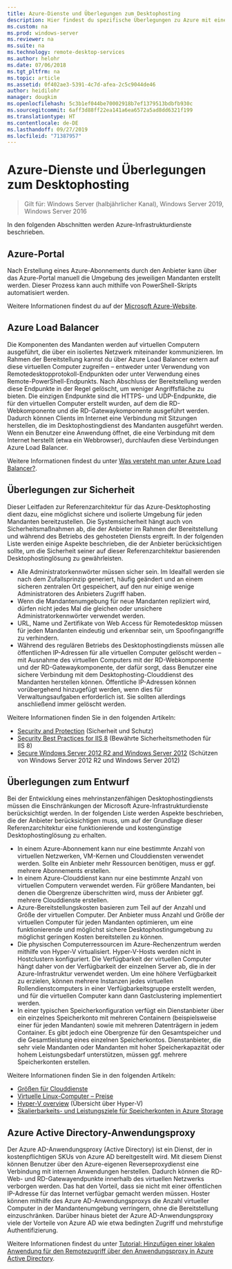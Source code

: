 ```yaml
---
title: Azure-Dienste und Überlegungen zum Desktophosting
description: Hier findest du spezifische Überlegungen zu Azure mit einer Remotedesktophosting-Lösung.
ms.custom: na
ms.prod: windows-server
ms.reviewer: na
ms.suite: na
ms.technology: remote-desktop-services
ms.author: helohr
ms.date: 07/06/2018
ms.tgt_pltfrm: na
ms.topic: article
ms.assetid: 0f402ae3-5391-4c7d-afea-2c5c9044de46
author: heidilohr
manager: dougkim
ms.openlocfilehash: 5c3b1ef044be70002918b7ef1379513bdbfb930c
ms.sourcegitcommit: 6aff3d88ff22ea141a6ea6572a5ad8dd6321f199
ms.translationtype: HT
ms.contentlocale: de-DE
ms.lasthandoff: 09/27/2019
ms.locfileid: "71387957"
---
```

# <a name="azure-services-and-considerations-for-desktop-hosting"></a>Azure-Dienste und Überlegungen zum Desktophosting

>Gilt für: Windows Server (halbjährlicher Kanal), Windows Server 2019, Windows Server 2016

In den folgenden Abschnitten werden Azure-Infrastrukturdienste beschrieben.
  
## <a name="azure-portal"></a>Azure-Portal

Nach Erstellung eines Azure-Abonnements durch den Anbieter kann über das Azure-Portal manuell die Umgebung des jeweiligen Mandanten erstellt werden. Dieser Prozess kann auch mithilfe von PowerShell-Skripts automatisiert werden.  

Weitere Informationen findest du auf der [Microsoft Azure-Website](https://www.azure.microsoft.com).
  
## <a name="azure-load-balancer"></a>Azure Load Balancer

Die Komponenten des Mandanten werden auf virtuellen Computern ausgeführt, die über ein isoliertes Netzwerk miteinander kommunizieren. Im Rahmen der Bereitstellung kannst du über Azure Load Balancer extern auf diese virtuellen Computer zugreifen – entweder unter Verwendung von Remotedesktopprotokoll-Endpunkten oder unter Verwendung eines Remote-PowerShell-Endpunkts. Nach Abschluss der Bereitstellung werden diese Endpunkte in der Regel gelöscht, um weniger Angriffsfläche zu bieten. Die einzigen Endpunkte sind die HTTPS- und UDP-Endpunkte, die für den virtuellen Computer erstellt wurden, auf dem die RD-Webkomponente und die RD-Gatewaykomponente ausgeführt werden. Dadurch können Clients im Internet eine Verbindung mit Sitzungen herstellen, die im Desktophostingdienst des Mandanten ausgeführt werden. Wenn ein Benutzer eine Anwendung öffnet, die eine Verbindung mit dem Internet herstellt (etwa ein Webbrowser), durchlaufen diese Verbindungen Azure Load Balancer.  
  
Weitere Informationen findest du unter [Was versteht man unter Azure Load Balancer?](https://azure.microsoft.com/documentation/articles/virtual-machines-linux-load-balance/).
  
## <a name="security-considerations"></a>Überlegungen zur Sicherheit

Dieser Leitfaden zur Referenzarchitektur für das Azure-Desktophosting dient dazu, eine möglichst sichere und isolierte Umgebung für jeden Mandanten bereitzustellen. Die Systemsicherheit hängt auch von Sicherheitsmaßnahmen ab, die der Anbieter im Rahmen der Bereitstellung und während des Betriebs des gehosteten Diensts ergreift. In der folgenden Liste werden einige Aspekte beschrieben, die der Anbieter berücksichtigen sollte, um die Sicherheit seiner auf dieser Referenzarchitektur basierenden Desktophostinglösung zu gewährleisten.

- Alle Administratorkennwörter müssen sicher sein. Im Idealfall werden sie nach dem Zufallsprinzip generiert, häufig geändert und an einem sicheren zentralen Ort gespeichert, auf den nur einige wenige Administratoren des Anbieters Zugriff haben.  
- Wenn die Mandantenumgebung für neue Mandanten repliziert wird, dürfen nicht jedes Mal die gleichen oder unsichere Administratorkennwörter verwendet werden.
- URL, Name und Zertifikate von Web Access für Remotedesktop müssen für jeden Mandanten eindeutig und erkennbar sein, um Spoofingangriffe zu verhindern.  
- Während des regulären Betriebs des Desktophostingdiensts müssen alle öffentlichen IP-Adressen für alle virtuellen Computer gelöscht werden – mit Ausnahme des virtuellen Computers mit der RD-Webkomponente und der RD-Gatewaykomponente, der dafür sorgt, dass Benutzer eine sichere Verbindung mit dem Desktophosting-Clouddienst des Mandanten herstellen können. Öffentliche IP-Adressen können vorübergehend hinzugefügt werden, wenn dies für Verwaltungsaufgaben erforderlich ist. Sie sollten allerdings anschließend immer gelöscht werden.  
  
Weitere Informationen finden Sie in den folgenden Artikeln:

- [Security and Protection](https://docs.microsoft.com/previous-versions/windows/it-pro/windows-server-2012-R2-and-2012/hh831778(v=ws.11)) (Sicherheit und Schutz)  
- [Security Best Practices for IIS 8](https://docs.microsoft.com/previous-versions/windows/it-pro/windows-server-2012-R2-and-2012/jj635855(v=ws.11)) (Bewährte Sicherheitsmethoden für IIS 8)  
- [Secure Windows Server 2012 R2 and Windows Server 2012](https://docs.microsoft.com/previous-versions/windows/it-pro/windows-server-2012-R2-and-2012/hh831360(v=ws.11)) (Schützen von Windows Server 2012 R2 und Windows Server 2012)  
  
## <a name="design-considerations"></a>Überlegungen zum Entwurf

Bei der Entwicklung eines mehrinstanzenfähigen Desktophostingdiensts müssen die Einschränkungen der Microsoft Azure-Infrastrukturdienste berücksichtigt werden. In der folgenden Liste werden Aspekte beschrieben, die der Anbieter berücksichtigen muss, um auf der Grundlage dieser Referenzarchitektur eine funktionierende und kostengünstige Desktophostinglösung zu erhalten.  
  
- In einem Azure-Abonnement kann nur eine bestimmte Anzahl von virtuellen Netzwerken, VM-Kernen und Clouddiensten verwendet werden. Sollte ein Anbieter mehr Ressourcen benötigen, muss er ggf. mehrere Abonnements erstellen.
- In einem Azure-Clouddienst kann nur eine bestimmte Anzahl von virtuellen Computern verwendet werden. Für größere Mandanten, bei denen die Obergrenze überschritten wird, muss der Anbieter ggf. mehrere Clouddienste erstellen.  
- Azure-Bereitstellungskosten basieren zum Teil auf der Anzahl und Größe der virtuellen Computer. Der Anbieter muss Anzahl und Größe der virtuellen Computer für jeden Mandanten optimieren, um eine funktionierende und möglichst sichere Desktophostingumgebung zu möglichst geringen Kosten bereitstellen zu können.  
- Die physischen Computerressourcen im Azure-Rechenzentrum werden mithilfe von Hyper-V virtualisiert. Hyper-V-Hosts werden nicht in Hostclustern konfiguriert. Die Verfügbarkeit der virtuellen Computer hängt daher von der Verfügbarkeit der einzelnen Server ab, die in der Azure-Infrastruktur verwendet werden. Um eine höhere Verfügbarkeit zu erzielen, können mehrere Instanzen jedes virtuellen Rollendienstcomputers in einer Verfügbarkeitsgruppe erstellt werden, und für die virtuellen Computer kann dann Gastclustering implementiert werden.  
- In einer typischen Speicherkonfiguration verfügt ein Dienstanbieter über ein einzelnes Speicherkonto mit mehreren Containern (beispielsweise einer für jeden Mandanten) sowie mit mehreren Datenträgern in jedem Container. Es gibt jedoch eine Obergrenze für den Gesamtspeicher und die Gesamtleistung eines einzelnen Speicherkontos. Dienstanbieter, die sehr viele Mandanten oder Mandanten mit hoher Speicherkapazität oder hohem Leistungsbedarf unterstützen, müssen ggf. mehrere Speicherkonten erstellen.  
  
Weitere Informationen finden Sie in den folgenden Artikeln:

- [Größen für Clouddienste](https://docs.microsoft.com/azure/cloud-services/cloud-services-sizes-specs)  
- [Virtuelle Linux-Computer – Preise](https://azure.microsoft.com/pricing/details/virtual-machines/)  
- [Hyper-V overview](https://docs.microsoft.com/previous-versions/windows/it-pro/windows-server-2012-R2-and-2012/hh831531(v=ws.11)) (Übersicht über Hyper-V)  
- [Skalierbarkeits- und Leistungsziele für Speicherkonten in Azure Storage](https://docs.microsoft.com/azure/storage/common/storage-scalability-targets)  

## <a name="azure-active-directory-application-proxy"></a>Azure Active Directory-Anwendungsproxy

Der Azure AD-Anwendungsproxy (Active Directory) ist ein Dienst, der in kostenpflichtigen SKUs von Azure AD bereitgestellt wird. Mit diesem Dienst können Benutzer über den Azure-eigenen Reverseproxydienst eine Verbindung mit internen Anwendungen herstellen. Dadurch können die RD-Web- und RD-Gatewayendpunkte innerhalb des virtuellen Netzwerks verborgen werden. Das hat den Vorteil, dass sie nicht mit einer öffentlichen IP-Adresse für das Internet verfügbar gemacht werden müssen. Hoster können mithilfe des Azure AD-Anwendungsproxys die Anzahl virtueller Computer in der Mandantenumgebung verringern, ohne die Bereitstellung einzuschränken. Darüber hinaus bietet der Azure AD-Anwendungsproxy viele der Vorteile von Azure AD wie etwa bedingten Zugriff und mehrstufige Authentifizierung.

Weitere Informationen findest du unter [Tutorial: Hinzufügen einer lokalen Anwendung für den Remotezugriff über den Anwendungsproxy in Azure Active Directory](https://docs.microsoft.com/azure/active-directory/manage-apps/application-proxy-enable).
